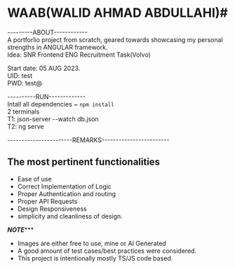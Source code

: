 
# WAAB(WALID AHMAD ABDULLAHI)#  


---------ABOUT------------  
A portforlio project from scratch, geared towards showcasing my personal strengths in ANGULAR framework.  
Idea: SNR Frontend ENG Recruitment Task(Volvo)  

Start date: 05 AUG 2023.  
UID: test  
PWD: test@  



----------RUN-------------  
Intall all dependencies ~ `npm install`  
2 terminals  
T1: json-server --watch db.json  
T2: ng serve  


-----------------------REMARKS------------------------    
## The most pertinent functionalities   

- Ease of use  
- Correct Implementation of Logic  
- Proper Authentication and routing  
- Proper API Requests  
- Design Responsiveness  
- simplicity and cleanliness of design.  





***********************NOTE**************************  

- Images are either free to use, mine or AI Generated  
- A good amount of test cases/best practices were considered.  
- This project is intentionally mostly TS/JS code based.  

~~~~~~~~~~~~~~~~~~WALID AHMAD ABDULLAHI~~~~~~~~~~~~~~~~~~  


 